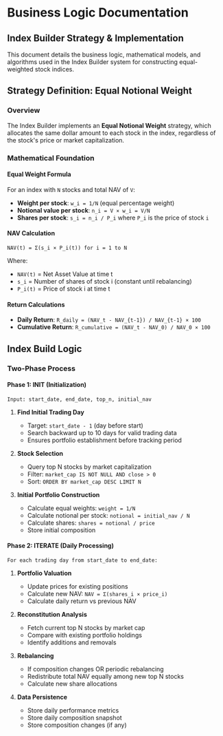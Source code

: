# Business Logic Documentation

## Index Builder Strategy & Implementation

This document details the business logic, mathematical models, and algorithms used in the Index Builder system for constructing equal-weighted stock indices.

## Strategy Definition: Equal Notional Weight

### Overview
The Index Builder implements an **Equal Notional Weight** strategy, which allocates the same dollar amount to each stock in the index, regardless of the stock's price or market capitalization.

### Mathematical Foundation

#### Equal Weight Formula
For an index with `N` stocks and total NAV of `V`:
- **Weight per stock**: `w_i = 1/N` (equal percentage weight)
- **Notional value per stock**: `n_i = V × w_i = V/N`
- **Shares per stock**: `s_i = n_i / P_i` where `P_i` is the price of stock `i`

#### NAV Calculation
```
NAV(t) = Σ(s_i × P_i(t)) for i = 1 to N
```
Where:
- `NAV(t)` = Net Asset Value at time t
- `s_i` = Number of shares of stock i (constant until rebalancing)
- `P_i(t)` = Price of stock i at time t

#### Return Calculations
- **Daily Return**: `R_daily = (NAV_t - NAV_{t-1}) / NAV_{t-1} × 100`
- **Cumulative Return**: `R_cumulative = (NAV_t - NAV_0) / NAV_0 × 100`

## Index Build Logic

### Two-Phase Process

#### Phase 1: INIT (Initialization)
```
Input: start_date, end_date, top_n, initial_nav
```

1. **Find Initial Trading Day**
   - Target: `start_date - 1` (day before start)
   - Search backward up to 10 days for valid trading data
   - Ensures portfolio establishment before tracking period

2. **Stock Selection**
   - Query top N stocks by market capitalization
   - Filter: `market_cap IS NOT NULL AND close > 0`
   - Sort: `ORDER BY market_cap DESC LIMIT N`

3. **Initial Portfolio Construction**
   - Calculate equal weights: `weight = 1/N`
   - Calculate notional per stock: `notional = initial_nav / N`
   - Calculate shares: `shares = notional / price`
   - Store initial composition

#### Phase 2: ITERATE (Daily Processing)
```
For each trading day from start_date to end_date:
```

1. **Portfolio Valuation**
   - Update prices for existing positions
   - Calculate new NAV: `NAV = Σ(shares_i × price_i)`
   - Calculate daily return vs previous NAV

2. **Reconstitution Analysis**
   - Fetch current top N stocks by market cap
   - Compare with existing portfolio holdings
   - Identify additions and removals

3. **Rebalancing**
   - If composition changes OR periodic rebalancing
   - Redistribute total NAV equally among new top N stocks
   - Calculate new share allocations

4. **Data Persistence**
   - Store daily performance metrics
   - Store daily composition snapshot
   - Store composition changes (if any)
